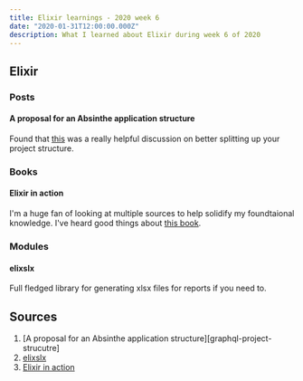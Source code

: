 ```yaml
---
title: Elixir learnings - 2020 week 6
date: "2020-01-31T12:00:00.000Z"
description: What I learned about Elixir during week 6 of 2020
---
```


## Elixir

### Posts

#### A proposal for an Absinthe application structure

Found that [this][graphql-project-structure] was a really helpful discussion on better splitting up your project structure.

### Books

#### Elixir in action

I'm a huge fan of looking at multiple sources to help solidify my foundtaional knowledge. I've heard good things about [this book][elixir-in-action].

### Modules

#### elixslx

Full fledged library for generating xlsx files for reports if you need to.

## Sources

[graphql-project-structure]: http://www.devonestes.com/a-proposal-for-absinthe-project-structure
[elixslx]: https://github.com/xou/elixlsx
[elixir-in-action]: https://www.manning.com/books/elixir-in-action

1. [A proposal for an Absinthe application structure][graphql-project-strucutre]
2. [elixslx][elixslx]
3. [Elixir in action][elixir-in-action]